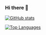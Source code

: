 ### Hi there 👋
[![GitHub stats](https://github-readme-stats-three-delta-55.vercel.app/api?username=pkmiya&theme=vue-dark&show_icons=true&count_private=true)](https://github.com/pkmiya/github-readme-stats)

[![Top Languages](https://github-readme-stats.vercel.app/api/top-langs/?username=pkmiya&theme=vue-dark&show_icons=true&layout=compact)](https://github.com/pkmiya/github-readme-stats)

<!--
**pkmiya/pkmiya** is a ✨ _special_ ✨ repository because its `README.md` (this file) appears on your GitHub profile.

Here are some ideas to get you started:

- 🔭 I’m currently working on ...
- 🌱 I’m currently learning ...
- 👯 I’m looking to collaborate on ...
- 🤔 I’m looking for help with ...
- 💬 Ask me about ...
- 📫 How to reach me: ...
- 😄 Pronouns: ...
- ⚡ Fun fact: ...
-->

